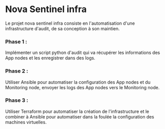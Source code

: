 # Nova Sentinel infra

Le projet nova sentinel infra consiste en l'automatisation d'une infrastructure d'audit, de sa conception à son maintien.

### Phase 1 :

Implémenter un script python d'audit qui va récupérer les informations des App nodes et les enregistrer dans des logs.

### Phase 2 :

Utiliser Ansible pour automatiser la configuration des App nodes et du Monitoring node, envoyer les logs des App nodes vers le Monitoring node.

### Phase 3 : 

Utiliser Terraform pour automatiser la création de l'infrastructure et le combiner à Ansible pour automatiser dans la foulée la configuration des machines virtuelles.